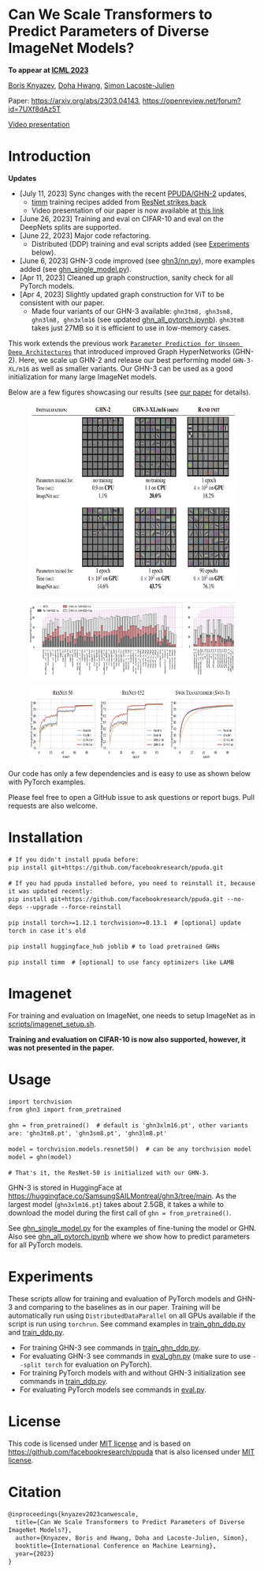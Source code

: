 
# Can We Scale Transformers to Predict Parameters of Diverse ImageNet Models?

**To appear at [ICML 2023](https://icml.cc/virtual/2023/poster/24569)**

[Boris Knyazev](http://bknyaz.github.io/), [Doha Hwang](https://mila.quebec/en/person/doha-hwang/), [Simon Lacoste-Julien](http://www.iro.umontreal.ca/~slacoste/)

Paper: https://arxiv.org/abs/2303.04143, https://openreview.net/forum?id=7UXf8dAz5T

[Video presentation](https://recorder-v3.slideslive.com/?share=82913&s=2547b532-e0e2-462b-9312-4ab3dd1fa72a)

# Introduction

**Updates**

- [July 11, 2023] Sync changes with the recent [PPUDA/GHN-2](https://github.com/facebookresearch/ppuda/) updates, 
  - [timm](https://github.com/huggingface/pytorch-image-models) training recipes added from [ResNet strikes back](https://arxiv.org/abs/2110.00476)
  - Video presentation of our paper is now available at [this link](https://recorder-v3.slideslive.com/?share=82913&s=2547b532-e0e2-462b-9312-4ab3dd1fa72a)
- [June 26, 2023] Training and eval on CIFAR-10 and eval on the DeepNets splits are supported.
- [June 22, 2023] Major code refactoring. 
  - Distributed (DDP) training and eval scripts added (see [Experiments](#experiments) below).
- [June 6, 2023] GHN-3 code improved (see [ghn3/nn.py](ghn3/nn.py)), more examples added (see [ghn_single_model.py](examples/ghn_single_model.py)).
- [Apr 11, 2023] Cleaned up graph construction, sanity check for all PyTorch models.
- [Apr 4, 2023] Slightly updated graph construction for ViT to be consistent with our paper. 
  - Made four variants of our GHN-3 available: `ghn3tm8, ghn3sm8, ghn3lm8, ghn3xlm16` (see updated [ghn_all_pytorch.ipynb](examples/ghn_all_pytorch.ipynb)). `ghn3tm8` takes just 27MB so it is efficient to use in low-memory cases.
 

This work extends the previous work [`Parameter Prediction for Unseen Deep Architectures`](https://github.com/facebookresearch/ppuda/) that introduced improved Graph HyperNetworks (GHN-2).
Here, we scale up GHN-2 and release our best performing model `GHN-3-XL/m16` as well as smaller variants. 
Our GHN-3 can be used as a good initialization for many large ImageNet models. 

Below are a few figures showcasing our results (see [our paper](https://arxiv.org/abs/2303.04143) for details).


<figure> <img src="figs/fig1.png" height="380"></figure>

<figure> <img src="figs/fig4.png" height="160"></figure>

<figure> <img src="figs/fig6.png" height="150"></figure>


Our code has only a few dependencies and is easy to use as shown below with PyTorch examples.

Please feel free to open a GitHub issue to ask questions or report bugs. 
Pull requests are also welcome.

# Installation

```
# If you didn't install ppuda before:
pip install git+https://github.com/facebookresearch/ppuda.git

# If you had ppuda installed before, you need to reinstall it, because it was updated recently:
pip install git+https://github.com/facebookresearch/ppuda.git --no-deps --upgrade --force-reinstall

pip install torch>=1.12.1 torchvision>=0.13.1  # [optional] update torch in case it's old

pip install huggingface_hub joblib # to load pretrained GHNs

pip install timm  # [optional] to use fancy optimizers like LAMB

```

# Imagenet

For training and evaluation on ImageNet, one needs to setup 
ImageNet as in [scripts/imagenet_setup.sh](scripts/imagenet_setup.sh).

**Training and evaluation on CIFAR-10 is now also supported, however, it was not presented in the paper.**

# Usage

```
import torchvision
from ghn3 import from_pretrained

ghn = from_pretrained()  # default is 'ghn3xlm16.pt', other variants are: 'ghn3tm8.pt', 'ghn3sm8.pt', 'ghn3lm8.pt'

model = torchvision.models.resnet50()  # can be any torchvision model
model = ghn(model)

# That's it, the ResNet-50 is initialized with our GHN-3.
```


GHN-3 is stored in HuggingFace at 
https://huggingface.co/SamsungSAILMontreal/ghn3/tree/main.
As the largest model (`ghn3xlm16.pt`) takes about 2.5GB, 
it takes a while to download the model during 
the first call of `ghn = from_pretrained()`.

See [ghn_single_model.py](examples/ghn_single_model.py) for the examples of fine-tuning the model or GHN.
Also see [ghn_all_pytorch.ipynb](examples/ghn_all_pytorch.ipynb) where we show how to predict parameters for all PyTorch models.

# Experiments

These scripts allow for training and evaluation of PyTorch models and GHN-3 and comparing to the baselines as in our paper.
Training will be automatically run using `DistributedDataParallel` on all GPUs available if the script is run using `torchrun`.
See command examples in [train_ghn_ddp.py](train_ghn_ddp.py) and [train_ddp.py](train_ddp.py).

- For training GHN-3 see commands in [train_ghn_ddp.py](train_ghn_ddp.py).
- For evaluating GHN-3 see commands in [eval_ghn.py](eval_ghn.py) (make sure to use `--split torch` for evaluation on PyTorch).
- For training PyTorch models with and without GHN-3 initialization see commands in [train_ddp.py](train_ddp.py).
- For evaluating PyTorch models see commands in [eval.py](eval.py).

# License

This code is licensed under [MIT license](LICENSE) and is based on
https://github.com/facebookresearch/ppuda that is also licensed under [MIT license](https://github.com/facebookresearch/ppuda/blob/main/LICENSE).

# Citation

```
@inproceedings{knyazev2023canwescale,
  title={Can We Scale Transformers to Predict Parameters of Diverse ImageNet Models?},
  author={Knyazev, Boris and Hwang, Doha and Lacoste-Julien, Simon},
  booktitle={International Conference on Machine Learning},
  year={2023}
}
```



